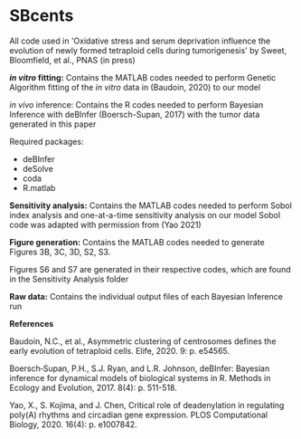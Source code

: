 # SBcents

All code used in 'Oxidative stress and serum deprivation influence the evolution of newly formed tetraploid cells during tumorigenesis' by Sweet, Bloomfield, et al., PNAS (in press)

**_in vitro_ fitting:**
Contains the MATLAB codes needed to perform Genetic Algorithm fitting of the _in vitro_ data in (Baudoin, 2020) to our model

_in vivo_ inference:
Contains the R codes needed to perform Bayesian Inference with deBInfer (Boersch-Supan, 2017) with the tumor data generated in this paper

Required packages:
- deBInfer
- deSolve
- coda
- R.matlab

**Sensitivity analysis:**
Contains the MATLAB codes needed to perform Sobol index analysis and one-at-a-time sensitivity analysis on our model
Sobol code was adapted with permission from (Yao 2021)

**Figure generation:**
Contains the MATLAB codes needed to generate Figures 3B, 3C, 3D, S2, S3.

Figures S6 and S7 are generated in their respective codes, which are found in the Sensitivity Analysis folder

**Raw data:**
Contains the individual output files of each Bayesian Inference run

**References**

Baudoin, N.C., et al., Asymmetric clustering of centrosomes defines the early evolution of tetraploid cells. Elife, 2020. 9: p. e54565.

Boersch‐Supan, P.H., S.J. Ryan, and L.R. Johnson, deBInfer: Bayesian inference for dynamical models of biological systems in R. Methods in Ecology and Evolution, 2017. 8(4): p. 511-518.

Yao, X., S. Kojima, and J. Chen, Critical role of deadenylation in regulating poly(A) rhythms and circadian gene expression. PLOS Computational Biology, 2020. 16(4): p. e1007842.

